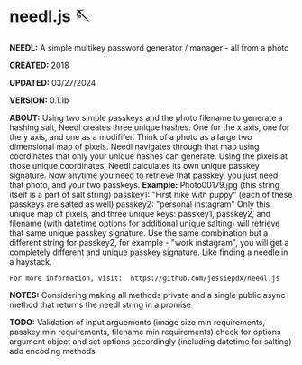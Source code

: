 # needl.js 🪡

**NEEDL:**  A simple multikey password generator / manager - all from a photo

**CREATED:**  2018

**UPDATED:**  03/27/2024

**VERSION:**  0.1.1b

**ABOUT:**
    Using two simple passkeys and the photo filename to generate a hashing salt, Needl creates three unique hashes. 
    One for the x axis, one for the y axis, and one as a modififer. Think of a photo as a large two dimensional map of pixels. 
    Needl navigates through that map using coordinates that only your unique hashes can generate.
    Using the pixels at those unique coordinates, Needl calculates its own unique passkey signature. 
    Now anytime you need to retrieve that passkey, you just need that photo, and your two passkeys.
    **Example:**
        Photo00179.jpg (this string itself is a part of salt string)
        passkey1:  "First hike with puppy"  (each of these passkeys are salted as well)
        passkey2:  "personal instagram"
    Only this unique map of pixels, and three unique keys:  passkey1, passkey2, and filename (with datetime options for additional unique salting)
    will retrieve that same unique passkey signature. Use the same combination but a different string for passkey2, for example - "work instagram", 
    you will get a completely different and unique passkey signature.
    Like finding a needle in a haystack.

    For more information, visit:  https://github.com/jessiepdx/needl.js

**NOTES:**
    Considering making all methods private and a single public async method that returns the needl string in a promise

**TODO:**
    Validation of input arguements (image size min requirements, passkey min requirements, filename min requirements)
    check for options argument object and set options accordingly (including datetime for salting)
    add encoding methods
